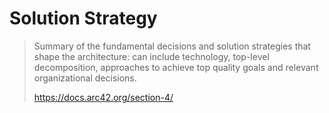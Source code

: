 # Solution Strategy

> Summary of the fundamental decisions and solution strategies that shape the architecture: can include technology, top-level decomposition, approaches to achieve top quality goals and relevant organizational decisions.
> 
> https://docs.arc42.org/section-4/

